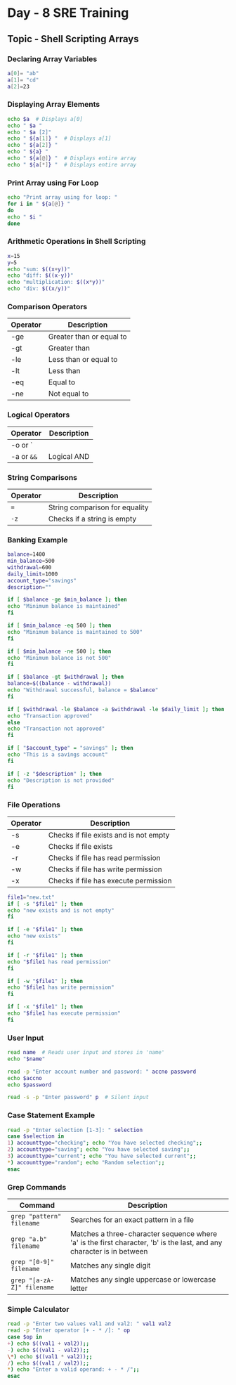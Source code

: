 # Day - 8 SRE Training

## Topic - Shell Scripting Arrays  

### Declaring Array Variables
```sh
a[0]= "ab"  
a[1]= "cd"
a[2]=23
```

### Displaying Array Elements
```sh
echo $a  # Displays a[0]
echo " $a "
echo " $a [2]"
echo " ${a[1]} "  # Displays a[1]
echo " ${a[2]} "
echo " ${a} "
echo " ${a[@]} "  # Displays entire array
echo " ${a[*]} "  # Displays entire array
```

### Print Array using For Loop
```sh
echo "Print array using for loop: "
for i in " ${a[@]} "
do
echo " $i "
done
```

### Arithmetic Operations in Shell Scripting
```sh
x=15
y=5
echo "sum: $((x+y))"
echo "diff: $((x-y))"
echo "multiplication: $((x*y))"
echo "div: $((x/y))"
```

### Comparison Operators
| Operator | Description |
|----------|-------------|
| -ge | Greater than or equal to |
| -gt | Greater than |
| -le | Less than or equal to |
| -lt | Less than |
| -eq | Equal to |
| -ne | Not equal to |

### Logical Operators
| Operator | Description |
|----------|-------------|
| -o or `||` | Logical OR |
| -a or `&&` | Logical AND |

### String Comparisons
| Operator | Description |
|----------|-------------|
| `=` | String comparison for equality |
| `-z` | Checks if a string is empty |

### Banking Example
```sh
balance=1400
min_balance=500
withdrawal=600
daily_limit=1000
account_type="savings"
description=""

if [ $balance -ge $min_balance ]; then
echo "Minimum balance is maintained"
fi

if [ $min_balance -eq 500 ]; then
echo "Minimum balance is maintained to 500"
fi

if [ $min_balance -ne 500 ]; then
echo "Minimum balance is not 500"
fi

if [ $balance -gt $withdrawal ]; then
balance=$((balance - withdrawal))
echo "Withdrawal successful, balance = $balance"
fi

if [ $withdrawal -le $balance -a $withdrawal -le $daily_limit ]; then
echo "Transaction approved"
else
echo "Transaction not approved"
fi

if [ "$account_type" = "savings" ]; then
echo "This is a savings account"
fi

if [ -z "$description" ]; then
echo "Description is not provided"
fi
```

### File Operations
| Operator | Description |
|----------|-------------|
| -s | Checks if file exists and is not empty |
| -e | Checks if file exists |
| -r | Checks if file has read permission |
| -w | Checks if file has write permission |
| -x | Checks if file has execute permission |

```sh
file1="new.txt"
if [ -s "$file1" ]; then
echo "new exists and is not empty"
fi

if [ -e "$file1" ]; then
echo "new exists"
fi

if [ -r "$file1" ]; then
echo "$file1 has read permission"
fi

if [ -w "$file1" ]; then
echo "$file1 has write permission"
fi

if [ -x "$file1" ]; then
echo "$file1 has execute permission"
fi
```

### User Input
```sh
read name  # Reads user input and stores in 'name'
echo "$name"

read -p "Enter account number and password: " accno password
echo $accno
echo $password

read -s -p "Enter password" p  # Silent input
```

### Case Statement Example
```sh
read -p "Enter selection [1-3]: " selection
case $selection in
1) accounttype="checking"; echo "You have selected checking";;
2) accounttype="saving"; echo "You have selected saving";;
3) accounttype="current"; echo "You have selected current";;
*) accounttype="random"; echo "Random selection";;
esac
```

### Grep Commands
| Command | Description |
|----------|-------------|
| `grep "pattern" filename` | Searches for an exact pattern in a file |
| `grep "a.b" filename` | Matches a three-character sequence where 'a' is the first character, 'b' is the last, and any character is in between |
| `grep "[0-9]" filename` | Matches any single digit |
| `grep "[a-zA-Z]" filename` | Matches any single uppercase or lowercase letter |

### Simple Calculator
```sh
read -p "Enter two values val1 and val2: " val1 val2
read -p "Enter operator [+ - * /]: " op
case $op in
+) echo $((val1 + val2));;
-) echo $((val1 - val2));;
\*) echo $((val1 * val2));;
/) echo $((val1 / val2));;
*) echo "Enter a valid operand: + - * /";;
esac
```

